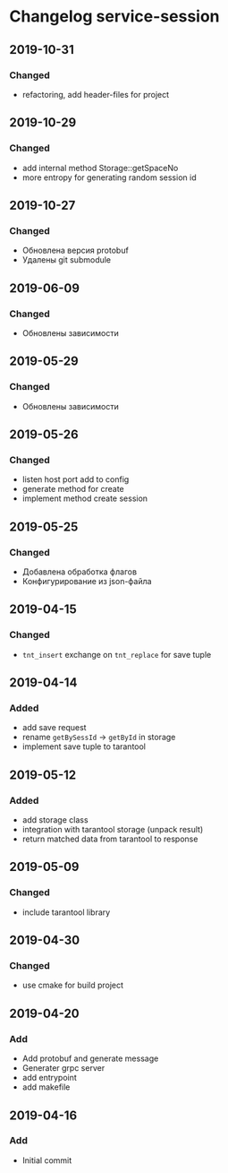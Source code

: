 # Changelog service-session

## 2019-10-31
### Changed
  - refactoring, add header-files for project

## 2019-10-29
### Changed
  - add internal method Storage::getSpaceNo
  - more entropy for generating random session id

## 2019-10-27
### Changed
  - Обновлена версия protobuf
  - Удалены git submodule

## 2019-06-09
### Changed
  - Обновлены зависимости

## 2019-05-29
### Changed
  - Обновлены зависимости

## 2019-05-26
### Changed
  - listen host port add to config
  - generate method for create
  - implement method create session

## 2019-05-25
### Changed
  - Добавлена обработка флагов
  - Конфигурирование из json-файла

## 2019-04-15
### Changed
  - `tnt_insert` exchange on `tnt_replace` for save tuple

## 2019-04-14
### Added
  - add save request
  - rename `getBySessId` -> `getById` in storage
  - implement save tuple to tarantool

## 2019-05-12
### Added
  - add storage class
  - integration with tarantool storage (unpack result)
  - return matched data from tarantool to response

## 2019-05-09
### Changed
  - include tarantool library

## 2019-04-30
### Changed
  - use cmake for build project

## 2019-04-20
### Add
  - Add protobuf and generate message
  - Generater grpc server
  - add entrypoint
  - add makefile

## 2019-04-16
### Add
  - Initial commit
